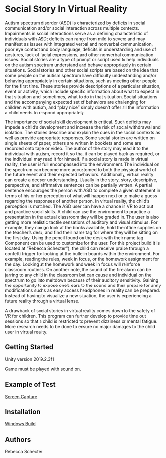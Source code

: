 # Social Story In Virtual Reality

 Autism spectrum disorder (ASD) is characterized by deficits in social communication and/or social interaction across multiple contexts. Impairments in social interactions serve as a defining characteristic of individuals with ASD; deficits can range from mild to severe and may manifest as issues with integrated verbal and nonverbal communication, poor eye contact and body language, deficits in understanding and use of gestures, lack of facial expressions, and other nonverbal communication issues. Social stories are a type of prompt or script used to help individuals on the autism spectrum understand and behave appropriately in certain situations. Social stories and other social scripts are based on the idea that some people on the autism spectrum have difficulty understanding and/or behaving appropriately in certain situations, such as meeting other people for the first time. These stories provide descriptions of a particular situation, event or activity, which include specific information about what to expect in that situation and, sometimes, what to do in that situation. Social situations and the accompanying expected set of behaviors are challenging for children with autism, and “play nice” simply doesn’t offer all the information a child needs to respond appropriately. 
 
 The importance of social skill development is critical. Such deficits may impede a child’s development and increase the risk of social withdrawal and isolation. The stories describe and explain the cues in the social contexts as well as provide appropriate responses. Some social stories are written on single sheets of paper, others are written in booklets and some are recorded onto tape or video. The author of the story may read it to the individual with autism, record it so that it can be played back as required, or the individual may read it for himself. If a social story is made in virtual reality, the user is full encompassed into the environment. The individual on the spectrum can become more accustomed to both the physical world of the future event and their expected behaviors. Additionally, virtual reality can create a deeper understanding. Usually in the story, story, descriptive, perspective, and affirmative sentences can be partially written. A partial sentence encourages the person with ASD to complete a given statement in terms of his or her perception of what will happen next or to make a guess regarding the responses of another person. In virtual reality, the child’s perception is matched. The ASD user can have a chance in VR to act out and practice social skills. A child can use the environment to practice a presentation in the actual classroom they will be graded in. The user is also getting more realistic tactile sensations of auditory and visual stimulus. For example, they can go look at the books available, hold the office supplies on the teacher’s desk, and find their name tag for where they will be sitting on the first day. Using the pencil found on the desk with their name tag Component can be used to customize for the user. For this project build it is located at “Rebecca Schecter”), the child can receive praise through a confetti trigger for looking at the bulletin boards within the environment. For example, reading the rules, week in focus, or the homework assignment for the day. Looking at the homework and week in focus will reinforce classroom routines. On another note, the sound of the fire alarm can be jarring to any child in the classroom but can cause and individual on the spectrum to go into meltdown because of their auditory sensitivity. Gaining the opportunity to expose one’s ears to the sound and then prepare for anny modifications suchs as easy access headphones in reality can be prepared. Instead of having to visualize a new situation, the user is experiencing a future reality through a virtual lense. 
 
 A drawback of social stories in virtual reality comes down to the safety of VR for children. This program can further develop to provide time out sessions so that a child is restricted to prevent dizziness or mental fatigue. More research needs to be done to ensure no major damages to the child user in virtual reality. 

## Getting Started
Unity version 2019.2.3f1

Game must be played with sound on. 

## Example of Test
 [Screen Capture](https://drive.google.com/file/d/1TJh7VPwlq67j9Grvxc-SFuUAf2mheD-t/view?usp=sharing)
 
## Installation
  [Windows Build](google.com)

## Authors
Rebecca Schecter
